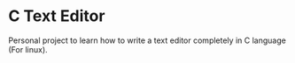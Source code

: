 # C Text Editor

Personal project to learn how to write a text editor completely in C language (For linux).